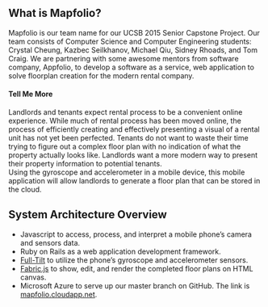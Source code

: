## What is Mapfolio? 
Mapfolio is our team name for our UCSB 2015 Senior Capstone Project. 
Our team consists of Computer Science and Computer Engineering students: Crystal Cheung, Kazbec Seilkhanov, Michael Qiu, Sidney Rhoads, and Tom Craig. 
We are partnering with some awesome mentors from software company, Appfolio, to develop a software as a service, web application to solve floorplan creation for the modern rental company.     

#### Tell Me More
Landlords and tenants expect rental process to be a convenient online experience. While much of rental process has been moved online, the process of efficiently creating and effectively presenting a visual of a rental unit has not yet been perfected.  Tenants do not want to waste their time trying to figure out a complex floor plan with no indication of what the property actually looks like.  Landlords want a more modern way to present their property information to potential tenants.  
Using the gyroscope and accelerometer in a mobile device, this mobile application will allow landlords to generate a floor plan that can be stored in the cloud.


## System Architecture Overview 
+ Javascript to access, process, and interpret a mobile phone’s camera and sensors data. 
+ Ruby on Rails as a web application development framework.
+  [Full-Tilt](https://github.com/richtr/Full-Tilt) to utilize the phone’s gyroscope and accelerometer sensors. 
+  [Fabric.js](http://fabricjs.com/) to show, edit, and render the completed floor plans on HTML canvas.
+  Microsoft Azure to serve up our master branch on GitHub. The link is [mapfolio.cloudapp.net].


[mapfolio.cloudapp.net]: mapfolio.cloudapp.net.
